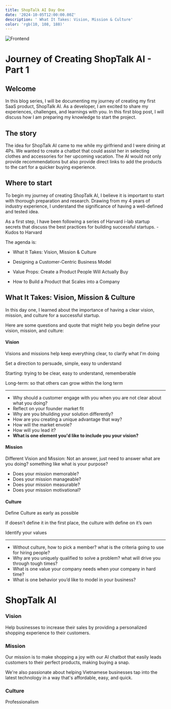 ```yaml
---
title: ShopTalk AI Day One 
date: '2024-10-05T12:00:00.00Z'
description: ' What It Takes: Vision, Mission & Culture'
color: 'rgb(10, 108, 188)'
---
```

![Frontend](./vision.gif)

# Journey of Creating ShopTalk AI - Part 1

## Welcome

In this blog series, I will be documenting my journey of creating my first SaaS product, ShopTalk AI. As a developer, I am excited to share my experiences, challenges, and learnings with you. In this first blog post, I will discuss how I am preparing my knowledge to start the project.

## The story

The idea for ShopTalk AI came to me while my girlfriend and I were dining at 4Ps. We wanted to create a chatbot that could assist her in selecting clothes and accessories for her upcoming vacation. The AI would not only provide recommendations but also provide direct links to add the products to the cart for a quicker buying experience.

## Where to start

To begin my journey of creating ShopTalk AI, I believe it is important to start with thorough preparation and research. Drawing from my 4 years of industry experience, I understand the significance of having a well-defined and tested idea. 

As a first step, I have been following a series of Harvard i-lab startup secrets that discuss the best practices for building successful startups. - Kudos to Harvard

The agenda is:

- What It Takes: Vision, Mission & Culture

- Designing a Customer-Centric Business Model

- Value Props: Create a Product People Will Actually Buy

- How to Build a Product that Scales into a Company

## What It Takes: Vision, Mission & Culture

In this day one, I learned about the importance of having a clear vision, mission, and culture for a successful startup. 

Here are some questions and quote that might help you begin define your vision, mission, and culture:


#### Vision

Visions and missions help keep everything clear, to clarify what I'm doing

Set a direction to persuade, simple, easy to understand

Starting: trying to be clear, easy to understand, rememberable

Long-term: so that others can grow within the long term

----
- Why should a customer engage with you when you are not clear about what you doing?
- Reflect on your founder market fit
- Why are you bhuilding your solution differently?
- How are you creating a unique advantage that way?
- How will the market envole?
- How will you lead it?
- **What is one element you'd like to include you your vision?**

#### Mission
Different Vision and Mission: Not an answer, just need to answer what are you doing? something like what is your purpose?

- Does your mission memorable?
- Does your mission manageable?
- Does your mission measurable?
- Does your mission motivational?

#### Culture

Define Culture as early as possible

If doesn't define it in the first place, the culture with define on it’s own 

Identify your values

----
- Without culture, how to pick a member? what is the criteria going to use for hiring people?
- Why are you uniquely qualified to solve a problem? what will drive you through tough times? 
- What is one value your company needs when your company in hard time?
- What is one behavior you’d like to model in your business?


# ShopTalk AI

### Vision

Help businesses to increase their sales by providing a personalized shopping experience to their customers.

### Mission

Our mission is to make shopping a joy with our AI chatbot that easily leads customers to their perfect products, making buying a snap. 

We're also passionate about helping Vietnamese businesses tap into the latest technology in a way that's affordable, easy, and quick.

### Culture

Professionalism



